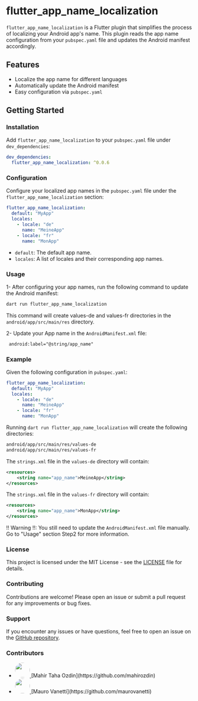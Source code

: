 # flutter_app_name_localization

`flutter_app_name_localization` is a Flutter plugin that simplifies the process of localizing your Android app's name. This plugin reads the app name configuration from your `pubspec.yaml` file and updates the Android manifest accordingly.

## Features

- Localize the app name for different languages
- Automatically update the Android manifest
- Easy configuration via `pubspec.yaml`

## Getting Started

### Installation

Add `flutter_app_name_localization` to your `pubspec.yaml` file under `dev_dependencies`:

```yaml
dev_dependencies:
  flutter_app_name_localization: ^0.0.6
```

### Configuration

Configure your localized app names in the `pubspec.yaml` file under the `flutter_app_name_localization` section:

```yaml
flutter_app_name_localization:
  default: "MyApp"
  locales:
    - locale: "de"
      name: "MeineApp"
    - locale: "fr"
      name: "MonApp"
```

- `default`: The default app name.
- `locales`: A list of locales and their corresponding app names.

### Usage

1- After configuring your app names, run the following command to update the Android manifest:

```bash
dart run flutter_app_name_localization
```

This command will create values-de and values-fr directories in the `android/app/src/main/res` directory.

2- Update your App name in the `AndroidManifest.xml` file:

```xml
 android:label="@string/app_name"
```

### Example

Given the following configuration in `pubspec.yaml`:

```yaml
flutter_app_name_localization:
  default: "MyApp"
  locales:
    - locale: "de"
      name: "MeineApp"
    - locale: "fr"
      name: "MonApp"
```

Running `dart run flutter_app_name_localization` will create the following directories:

```bash
android/app/src/main/res/values-de
android/app/src/main/res/values-fr
```

The `strings.xml` file in the `values-de` directory will contain:

```xml
<resources>
    <string name="app_name">MeineApp</string>
</resources>
```

The `strings.xml` file in the `values-fr` directory will contain:

```xml
<resources>
    <string name="app_name">MonApp</string>
</resources>
```

!! Warning !!: You still need to update the `AndroidManifest.xml` file manually. Go to "Usage" section Step2 for more information.

### License

This project is licensed under the MIT License - see the [LICENSE](LICENSE) file for details.

### Contributing

Contributions are welcome! Please open an issue or submit a pull request for any improvements or bug fixes.

### Support

If you encounter any issues or have questions, feel free to open an issue on the [GitHub repository](https://github.com/BubiApps-LTD/flutter_app_name_localization).

### Contributors

- <a href="https://github.com/mahirozdin">
    <img src="https://avatars.githubusercontent.com/u/9491185?v=4" width="40" height="40" style="border-radius:50%;"/>
  </a> [Mahir Taha Ozdin](https://github.com/mahirozdin)
- <a href="https://github.com/maurovanetti">
    <img src="https://avatars.githubusercontent.com/u/402070?v=4" width="40" height="40" style="border-radius:50%;"/>
  </a> [Mauro Vanetti](https://github.com/maurovanetti)
